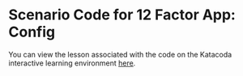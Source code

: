 # Scenario Code for 12 Factor App: Config

You can view the lesson associated with the code on the Katacoda interactive learning environment [here](https://www.katacoda.com/innosoft/scenarios/12factor-001).
